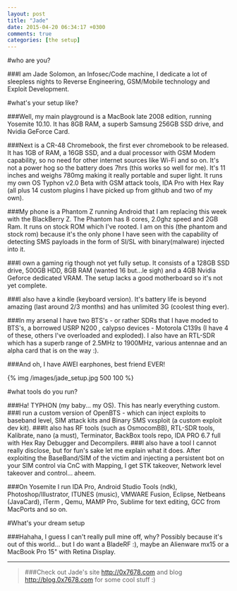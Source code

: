 ```yaml
---
layout: post
title: "Jade"
date: 2015-04-20 06:34:17 +0300
comments: true
categories: [the setup]
---
```


#who are you?

###I am Jade Solomon, an Infosec/Code machine, I dedicate a lot of sleepless nights to Reverse Engineering, GSM/Mobile technology and Exploit Development.

<!--more-->

#what's your setup like?

###Well, my main playground is a MacBook late 2008 edition, running Yosemite 10.10. It has 8GB RAM, a superb Samsung 256GB SSD drive, and Nvidia GeForce Card.

###Next is a CR-48 Chromebook, the first ever chromebook to be released. It has 1GB of RAM, a 16GB SSD, and a dual processor with GSM Modem capability, so no need for other internet sources like Wi-Fi and so on. It's not a power hog so the battery does 7hrs (this works so well for me). It's 11 inches and weighs 780mg making it really portable and super light. It runs my own OS Typhon v2.0 Beta with GSM attack tools, IDA Pro with Hex Ray (all plus 14 custom plugins I have picked up from github and two of my own). 

###My phone is a Phantom Z running Android that I am replacing this week with the BlackBerry Z. The Phantom has 8 cores, 2.0ghz speed and 2GB Ram. It runs on stock ROM which I've rooted. I am on this (the phantom and stock rom) because it's the only phone I have seen with the capability of detecting SMS payloads in the form of SI/SL with binary(malware) injected into it.


###I own a gaming rig though not yet fully setup. It consists of a 128GB SSD drive, 500GB HDD, 8GB RAM (wanted 16 but...le sigh) and a 4GB Nvidia Geforce dedicated VRAM. The setup lacks a good motherboard so it's not yet complete.

###I also have a kindle (keyboard version). It's battery life is beyond amazing (last around 2/3 months) and has unlimited 3G (coolest thing ever).

###In my arsenal I have two BTS's - or rather SDRs that I have moded to BTS's, a borrowed USRP N200 , calypso devices - Motorola C139s (I have 4 of these, others I've overloaded and exploded). I also have an RTL-SDR which has a superb range of 2.5MHz to 1900MHz, various antennae and an alpha card that is on the way :).

###And oh, I have AWEI earphones, best friend EVER!

{% img /images/jade_setup.jpg 500 100 %}

#what tools do you run?

###Ha! TYPHON (my baby... my OS). This has nearly everything custom. 
###I run a custom version of OpenBTS - which can inject exploits to baseband level, SIM attack kits and Binary SMS vxsploit (a custom exploit dev kit).
###It also has RF tools (such as OsmocomBB), RTL-SDR tools, Kalibrate, nano (a must), Terminator, BackBox tools repo, IDA PRO 6.7 full with Hex Ray Debugger and Decompilers.
###I also have a tool I cannot really disclose, but for fun's sake let me explain what it does. After exploiting the BaseBand/SIM of the victim and injecting a persistent bot on your SIM control via CnC with Mapping, I get STK takeover, Network level takeover and control... aheem.

###On Yosemite I run IDA Pro, Android Studio Tools (ndk), Photoshop/Illustrator, ITUNES (music), VMWARE Fusion, Eclipse, Netbeans (JavaCard), iTerm , Qemu, MAMP Pro, Sublime for text editing, GCC from MacPorts and so on.


#What's your dream setup

###Hahaha, I guess I can't really pull mine off, why? Possibly because it's out of this world... but I do want a BladeRF :), maybe an Alienware mx15 or a MacBook Pro 15" with Retina Display.   

***

> ###Check out Jade's site http://0x7678.com and blog http://blog.0x7678.com for some cool stuff :)